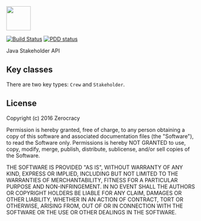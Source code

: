 <img src="http://www.zerocracy.com/logo.svg" width="64px" height="64px"/>

[![Build Status](https://travis-ci.org/zerocracy/jstk.svg?branch=master)](https://travis-ci.org/zerocracy/jstk)
[![PDD status](http://www.0pdd.com/svg?name=zerocracy/jstk)](http://www.0pdd.com/p?name=zerocracy/jstk)

Java Stakeholder API

## Key classes

There are two key types: `Crew` and `Stakeholder`.

## License

Copyright (c) 2016 Zerocracy

Permission is hereby granted, free of charge, to any person obtaining a copy
of this software and associated documentation files (the "Software"), to read
the Software only. Permissions is hereby NOT GRANTED to use, copy, modify,
merge, publish, distribute, sublicense, and/or sell copies of the Software.

THE SOFTWARE IS PROVIDED "AS IS", WITHOUT WARRANTY OF ANY KIND, EXPRESS OR
IMPLIED, INCLUDING BUT NOT LIMITED TO THE WARRANTIES OF MERCHANTABILITY,
FITNESS FOR A PARTICULAR PURPOSE AND NON-INFRINGEMENT. IN NO EVENT SHALL THE
AUTHORS OR COPYRIGHT HOLDERS BE LIABLE FOR ANY CLAIM, DAMAGES OR OTHER
LIABILITY, WHETHER IN AN ACTION OF CONTRACT, TORT OR OTHERWISE, ARISING FROM,
OUT OF OR IN CONNECTION WITH THE SOFTWARE OR THE USE OR OTHER DEALINGS IN THE
SOFTWARE.

